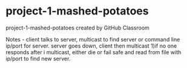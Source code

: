 # project-1-mashed-potatoes
project-1-mashed-potatoes created by GitHub Classroom

Notes - client talks to server, multicast to find server or command line ip/port for server. server goes down, client then multicast
1)if no one responds after i multicast, either die or fail safe and read from file with ip/port to find new server.
